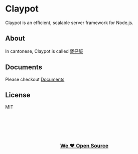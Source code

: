 # Claypot

Claypot is an efficient, scalable server framework for Node.js.

## About

In cantonese, Claypot is called [煲仔飯](https://zh.wikipedia.org/zh-hk/%E9%8D%8B%E9%A3%AF#.E7.B2.B5.E5.BC.8F.E7.85.B2.E4.BB.94.E9.A3.AF)

## Documents

Please checkout [Documents](https://cantonjs.github.io/claypot/)

## License

MIT

<br />
<br />
<br />
<br />
<h3 align="center">
  <a href="https://github.com/cantonjs">We ❤️ Open Source</a>
</h3>
<br />
<br />
<br />
<br />

